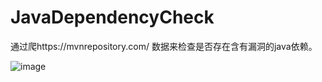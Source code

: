 # JavaDependencyCheck


通过爬https://mvnrepository.com/ 数据来检查是否存在含有漏洞的java依赖。

![image](https://user-images.githubusercontent.com/51818386/147057037-8399cf66-067d-46b8-b323-4bc85f958657.png)
